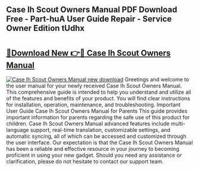 ## Case Ih Scout Owners Manual PDF Download Free - Part-huA User Guide Repair - Service Owner Edition tUdhx

# <h2><a href="http://bc86573.oget.top/?id=Case+Ih+Scout+Owners+Manual">🔗Download New 👉🔴 Case Ih Scout Owners Manual</a></h2>

[![Case Ih Scout Owners Manual new download](https://i.imgur.com/5g1atiW.png)](http://bc86573.oget.top/?id=Case+Ih+Scout+Owners+Manual)
Greetings and welcome to the user manual for your newly received Case Ih Scout Owners Manual. This comprehensive guide is intended to help you understand and utilize all of the features and benefits of your product. You will find clear instructions for installation, operation, maintenance, and troubleshooting. Important User Guide Case Ih Scout Owners Manual for Parents This guide provides important information for parents regarding the safe use of this product for children. Case Ih Scout Owners Manual advanced features include multi-language support, real-time translation, customizable settings, and automatic syncing, all of which can be accessed and customized through the user interface. Our expectation is that the Case Ih Scout Owners Manual has been a reliable and effective resource in your journey to becoming proficient in using your new gadget. Should you need any assistance or clarification, please do not hesitate to contact our support team.
